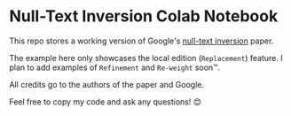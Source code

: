 # Null-Text Inversion Colab Notebook

This repo stores a working version of Google's [null-text inversion](https://github.com/google/prompt-to-prompt) paper.

The example here only showcases the local edition (`Replacement`) feature. I plan to add examples of `Refinement` and `Re-weight` soon:tm:.

All credits go to the authors of the paper and Google.

Feel free to copy my code and ask any questions! :blush:
